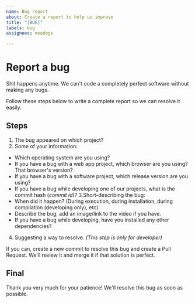 ```yaml
---
name: Bug report
about: Create a report to help us improve
title: "[BUG]"
labels: bug
assignees: meadoge

---
```


# Report a bug

Shit happens anytime. We can't code a completely perfect software without making any bugs.

Follow these steps below to write a complete report so we can resolve it easily.

## Steps
1. The bug appeared on which project?
2. Some of your information:
  - Which operating system are you using?
  - If you have a bug with a web app project, which browser are you using? That browser's version?
  - If you have a bug with a software project, which release version are you using?
  - If you have a bug while developing one of our projects, what is the commit hash (_commit id_)?
3.Short-describing the bug:
  - When did it happen? (During execution, during installation, during compilation (developing only), etc).
  - Describe the bug, add an image/link to the video if you have.
  - If you have a bug while developing, have you installed any other dependencies?
4. Suggesting a way to resolve. _(This step is only for developer)_

  If you can, create a new commit to resolve this bug and create a Pull Request. We'll review it and merge it if that solution is perfect.

## Final
Thank you very much for your patience! We'll resolve this bug as soon as possible.
